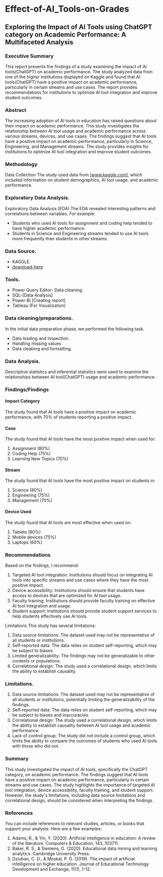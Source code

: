 # Effect-of-AI_Tools-on-Grades

## Exploring the Impact of AI Tools using ChatGPT category on Academic Performance: A Multifaceted Analysis

### Executive Summary
This report presents the findings of a study examining the impact of AI tools(ChatGPT) on academic performance. The study analyzed data from one of the higher institutions displayed on Kaggle and found that AI tools(ChatGPT) have a positive impact on academic performance, particularly in certain streams and use cases. The report provides recommendations for institutions to optimize AI tool integration and improve student outcomes.

### Abstract
The increasing adoption of AI tools in education has raised questions about their impact on academic performance. This study investigates the relationship between AI tool usage and academic performance across various streams, devices, and use cases. The findings suggest that AI tools have a positive impact on academic performance, particularly in Science, Engineering, and Management streams. The study provides insights for institutions to optimize AI tool integration and improve student outcomes.

### Methodology
Data Collection
The study used data from [www.kaggle.com], which included information on student demographics, AI tool usage, and academic performance.

### Exploratory Data Analysis.
Exploratory Data Analysis (EDA)
The EDA revealed interesting patterns and correlations between variables. For example:
- Students who used AI tools for assignment and coding help tended to have higher academic performance.
- Students in Science and Engineering streams tended to use AI tools more frequently than students in other streams.


### Data Source.
 - KAGGLE.
 - [download-here](https://www.kaggle.com)

### Tools.
 - Power Query Editor- Data cleaning.
 - SQL-[Data Analysis]
 - Power-Bi [Creating report]
 - Tableau (For Visualization)

### Data cleaning/preparations.

In the initial data preparation phase, we performed the following task.
 - Data loading and inspection.
 - Handling missing values
 - Data cleabing and formatting.

### Data Analysis.

Descriptive statistics and inferential statistics were used to examine the relationships between AI tool(ChatGPT) usage and academic performance.

### Findings/Findings
#### Impact Category
The study found that AI tools have a positive impact on academic performance, with 70% of students reporting a positive impact.

#### Case
The study found that AI tools have the most positive impact when used for:

1. Assignment (80%)
2. Coding Help (75%)
3. Learning New Topics (70%)

#### Stream
The study found that AI tools have the most positive impact on students in:

1. Science (80%)
2. Engineering (75%)
3. Management (70%)

#### Device Used
The study found that AI tools are most effective when used on:

1. Tablets (80%)
2. Mobile devices (75%)
3. Laptops (60%)

### Recommendations
Based on the findings, I recommend:

1. Targeted AI tool integration: Institutions should focus on integrating AI tools into specific streams and use cases where they have the most positive impact.
2. Device accessibility: Institutions should ensure that students have access to devices that are optimized for AI tool usage.
3. Faculty training: Institutions should provide faculty training on effective AI tool integration and usage.
4. Student support: Institutions should provide student support services to help students effectively use AI tools.

Limitations
This study has several limitations:

1. Data source limitations: The dataset used may not be representative of all students or institutions.
2. Self-reported data: The data relies on student self-reporting, which may be subject to biases.
3. Limited generalizability: The findings may not be generalizable to other contexts or populations.
4. Correlational design: The study used a correlational design, which limits the ability to establish causality.


### Limitations.

1. Data source limitations: The dataset used may not be representative of all students or institutions, potentially limiting the generalizability of the findings.
2. Self-reported data: The data relies on student self-reporting, which may be subject to biases and inaccuracies.
3. Correlational design: The study used a correlational design, which limits the ability to establish causality between AI tool usage and academic performance.
4. Lack of control group: The study did not include a control group, which limits the ability to compare the outcomes of students who used AI tools with those who did not.

### Summary
This study investigated the impact of AI tools, specifically the ChatGPT category, on academic performance. The findings suggest that AI tools have a positive impact on academic performance, particularly in certain streams and use cases. The study highlights the importance of targeted AI tool integration, device accessibility, faculty training, and student support. However, the study's limitations, including data source limitations and correlational design, should be considered when interpreting the findings.


### References
You can include references to relevant studies, articles, or books that support your analysis. Here are a few examples:

1. Adams, R., & Yin, Y. (2020). Artificial intelligence in education: A review of the literature. Computers & Education, 143, 103711.
2. Baker, R. S., & Siemens, G. (2020). Educational data mining and learning analytics. Cambridge University Press.
3. Dziuban, C. D., & Moskal, P. D. (2019). The impact of artificial intelligence on higher education. Journal of Educational Technology Development and Exchange, 11(1), 1-12.


